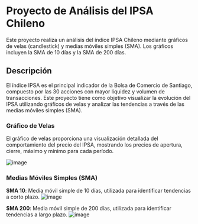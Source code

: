 # Proyecto de Análisis del IPSA Chileno

Este proyecto realiza un análisis del índice IPSA Chileno mediante gráficos de velas (candlestick) y medias móviles simples (SMA). Los gráficos incluyen la SMA de 10 días y la SMA de 200 días.

## Descripción

El índice IPSA es el principal indicador de la Bolsa de Comercio de Santiago, compuesto por las 30 acciones con mayor liquidez y volumen de transacciones. 
Este proyecto tiene como objetivo visualizar la evolución del IPSA utilizando gráficos de velas y analizar las tendencias a través de las medias móviles simples (SMA).

### Gráfico de Velas

El gráfico de velas proporciona una visualización detallada del comportamiento del precio del IPSA, mostrando los precios de apertura, cierre, máximo y mínimo para cada período.

![image](https://github.com/CristianNac/IPSA-Stochastic-SMA-Analysis/assets/159035841/8bc0fa7d-7f73-41ca-9388-c36b818041c8)


### Medias Móviles Simples (SMA)

**SMA 10**: Media móvil simple de 10 días, utilizada para identificar tendencias a corto plazo.
![image](https://github.com/CristianNac/IPSA-Stochastic-SMA-Analysis/assets/159035841/0a2db597-581c-47ea-b4ec-f6f04ed280a5)

**SMA 200**: Media móvil simple de 200 días, utilizada para identificar tendencias a largo plazo.
![image](https://github.com/CristianNac/IPSA-Stochastic-SMA-Analysis/assets/159035841/ed3f387d-49a0-41a2-992f-25c28fa955ae)

